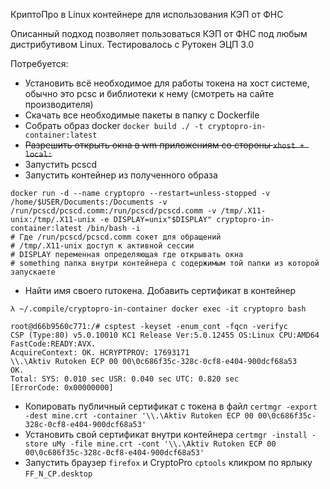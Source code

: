 КриптоПро в Linux контейнере для использования КЭП от ФНС

Описанный подход позволяет пользоваться КЭП от ФНС под любым дистрибутивом Linux.
Тестировалось с Рутокен ЭЦП 3.0

Потребуется:
- Установить всё необходимое для работы токена на хост системе, обычно это pcsc и библиотеки к нему (смотреть на сайте производителя)
- Скачать все необходимые пакеты в папку с Dockerfile
- Собрать образ docker `docker build ./ -t cryptopro-in-container:latest`
- ~~Разрешить открыть окна в wm приложениям со стороны `xhost + local:`~~
- Запустить pcscd
- Запустить контейнер из полученного образа
```
docker run -d --name cryptopro --restart=unless-stopped -v /home/$USER/Documents:/Documents -v /run/pcscd/pcscd.comm:/run/pcscd/pcscd.comm -v /tmp/.X11-unix:/tmp/.X11-unix -e DISPLAY=unix"$DISPLAY" cryptopro-in-container:latest /bin/bash -i
# Где /run/pcsсd/pcscd.comm сокет для обращений
# /tmp/.X11-unix доступ к активной сессии
# DISPLAY переменная определяющая где открывать окна
# something папка внутри контейнера с содержимым той папки из которой запускаете
```
- Найти имя своего ruтокена. Добавить сертификат в контейнер
```
λ ~/.compile/cryptopro-in-container docker exec -it cryptopro bash
```
```
root@d66b9560c771:/# csptest -keyset -enum_cont -fqcn -verifyc
CSP (Type:80) v5.0.10010 KC1 Release Ver:5.0.12455 OS:Linux CPU:AMD64 FastCode:READY:AVX.
AcquireContext: OK. HCRYPTPROV: 17693171
\\.\Aktiv Rutoken ECP 00 00\0c686f35c-328c-0cf8-e404-900dcf68a53
OK.
Total: SYS: 0.010 sec USR: 0.040 sec UTC: 0.820 sec
[ErrorCode: 0x00000000]
```
- Копировать публичный сертификат с токена в файл `certmgr -export -dest mine.crt -container '\\.\Aktiv Rutoken ECP 00 00\0c686f35c-328c-0cf8-e404-900dcf68a53'`
- Установить свой сертификат внутри контейнера `certmgr -install -store uMy -file mine.crt -cont '\\.\Aktiv Rutoken ECP 00 00\0c686f35c-328c-0cf8-e404-900dcf68a53'`
- Запустить браузер `firefox` и CryptoPro `cptools` кликром по ярлыку `FF_N_CP.desktop`
